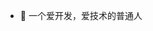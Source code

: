 - 👋 一个爱开发，爱技术的普通人
<!---
aiccwei/aiccwei is a ✨ special ✨ repository because its `README.md` (this file) appears on your GitHub profile.
You can click the Preview link to take a look at your changes.
--->

